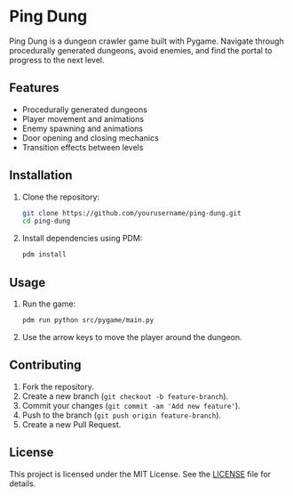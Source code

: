 # Ping Dung

Ping Dung is a dungeon crawler game built with Pygame. Navigate through procedurally generated dungeons, avoid enemies, and find the portal to progress to the next level.

## Features

- Procedurally generated dungeons
- Player movement and animations
- Enemy spawning and animations
- Door opening and closing mechanics
- Transition effects between levels

## Installation

1. Clone the repository:

   ```sh
   git clone https://github.com/yourusername/ping-dung.git
   cd ping-dung
   ```

2. Install dependencies using PDM:
   ```sh
   pdm install
   ```

## Usage

1. Run the game:

   ```sh
   pdm run python src/pygame/main.py
   ```

2. Use the arrow keys to move the player around the dungeon.

## Contributing

1. Fork the repository.
2. Create a new branch (`git checkout -b feature-branch`).
3. Commit your changes (`git commit -am 'Add new feature'`).
4. Push to the branch (`git push origin feature-branch`).
5. Create a new Pull Request.

## License

This project is licensed under the MIT License. See the [LICENSE](LICENSE) file for details.

